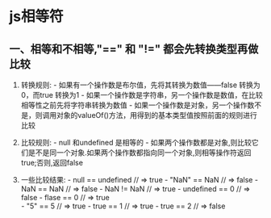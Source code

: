js相等符
==========

一、相等和不相等,"==" 和 "!=" 都会先转换类型再做比较
-----------------------------------------------------

  1. 转换规则:
    - 如果有一个操作数是布尔值，先将其转换为数值——false 转换为0，而true 转换为1
    - 如果一个操作数是字符串，另一个操作数是数值，在比较相等性之前先将字符串转换为数值
    - 如果一个操作数是对象，另一个操作数不是，则调用对象的valueOf()方法，用得到的基本类型值按照前面的规则进行比较
    
  2. 比较规则:
    - null 和undefined 是相等的
    - 如果两个操作数都是对象,则比较它们是不是同一个对象.如果两个操作数都指向同一个对象,则相等操作符返回true;否则,返回false
 
  3. 一些比较结果:
    - null == undefined    // => true
    - "NaN" == NaN         // => false
    - NaN == NaN           // => false
    - NaN != NaN           // => true
    - undefined == 0       // => false
    - flase == 0           // => true  
    - "5" == 5             // => true
    - true == 1            // => true
    - true == 2            // => false
       
 
